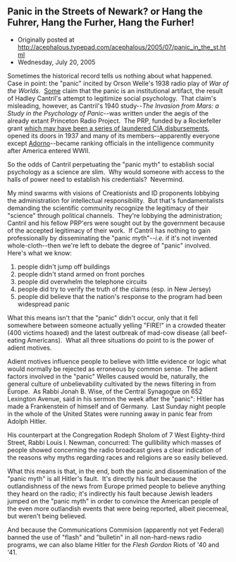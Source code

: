 ## Panic in the Streets of Newark? or Hang the Fuhrer, Hang the Furher, Hang the Furher!

 * Originally posted at http://acephalous.typepad.com/acephalous/2005/07/panic_in_the_st.html
 * Wednesday, July 20, 2005



Sometimes the historical record tells us nothing about what happened.  Case in point: the "panic" incited by Orson Welle's 1938 radio play of _War of the Worlds_.  [Some](http://www.edwardjayepstein.com/nether\_fictoid7.htm) claim that the panic is an institutional artifact, the result of Hadley Cantril's attempt to legitimize social psychology.  That claim's misleading, however, as Cantril's 1940 study--_The Invasion from Mars: a Study in the Psychology of Panic_--was written under the aegis of the already extant Princeton Radio Project.  The PRP, funded by a Rockefeller grant [which may have been a series of laundered CIA disbursements](http://www.icdc.com/~paulwolf/oss/foundingfathers.htm), opened its doors in 1937 and many of its members--apparently everyone except [Adorno](http://www.google.com/url?sa=U&start=10&q=http://www.english.emory.edu/Bahri/Adorno.html&e=9888)--became ranking officials in the intelligence community after America entered WWII.

So the odds of Cantril perpetuating the "panic myth" to establish social psychology as a science are slim.  Why would someone with access to the halls of power need to establish his credentials?  Nevermind.  

My mind swarms with visions of Creationists and ID proponents lobbying the administration for intellectual responsibility.  But that's fundamentalists demanding the scientific community recognize the legitimacy of their "science" through political channels.  They're lobbying the administration; Cantril and his fellow PRP'ers were sought out by the government because of the accepted legitimacy of their work.  If Cantril has nothing to gain professionally by disseminating the "panic myth"--_i.e._ if it's not invented whole-cloth--then we're left to debate the degree of "panic" involved.  Here's what we know:

1.  people didn't jump off buildings
2.  people didn't stand armed on front porches
3.  people did overwhelm the telephone circuits
4.  people did try to verify the truth of the claims (esp. in New Jersey)
5.  people did believe that the nation's response to the program had been widespread panic

What this means isn't that the "panic" didn't occur, only that it fell somewhere between someone actually yelling "FIRE!" in a crowded theater (400 victims hoaxed) and the latest outbreak of mad-cow disease (all beef-eating Americans).  What all three situations do point to is the power of adient motives.  

Adient motives influence people to believe with little evidence or logic what would normally be rejected as erroneous by common sense.  The adient factors involved in the "panic" Welles caused would be, naturally, the general culture of unbelievability cultivated by the news filtering in from Europe.  As Rabbi Jonah B. Wise, of the Central Synagogue on 652 Lexington Avenue, said in his sermon the week after the "panic":
Hitler has made a Frankenstein of himself and of Germany.  Last Sunday night people in the whole of the United States were running away in panic fear from Adolph Hitler.

His counterpart at the Congregation Rodeph Sholom of 7 West Eighty-third Street, Rabbi Louis I. Newman, concurred:
The gullibility which masses of people showed concerning the radio broadcast gives a clear indication of the reasons why myths regarding races and religions are so easily believed.

What this means is that, in the end, both the panic and dissemination of the "panic myth" is all Hitler's fault.  It's directly his fault because the outlandishness of the news from Europe primed people to believe anything they heard on the radio; it's indirectly his fault because Jewish leaders jumped on the "panic myth" in order to convince the American people of the even more outlandish events that were being reported, albeit piecemeal, but weren't being believed.  

And because the Communications Commision (apparently not yet Federal) banned the use of "flash" and "bulletin" in all non-hard-news radio programs, we can also blame Hitler for the _Flesh Gordon_ Riots of '40 and '41.  

		
